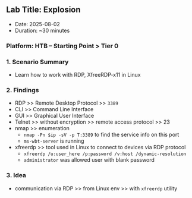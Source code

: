 ## Lab Title: Explosion
- Date: 2025-08-02
- Duration: ~30 minutes

### Platform: HTB – Starting Point > Tier 0

### 1. Scenario Summary
- Learn how to work with RDP, XfreeRDP-x11 in Linux

### 2. Findings
- RDP       >> Remote Desktop Protocol >> `3389`
- CLI       >> Command Line Interface
- GUI       >> Graphical User Interface
- Telnet    >> without encryption >> remote access protocol >> 23
- nmap      >> enumeration
    - `nmap -Pn $ip -sV -p T:3389` to find the service info on this port
    - `ms-wbt-server` is running
- xfreerdp  >> tool used in Linux to connect to devices via RDP protocol
    - `xfreerdp /u:user_here /p:password /v:host /dynamic-resolution`
    - `administrator` was allowed user with blank password

### 3. Idea
- communication via RDP >> from Linux env >> with `xfreerdp` utility

